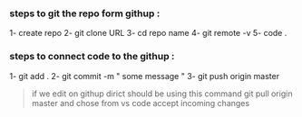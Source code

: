 ### steps to git the repo form githup :

1- create repo
2- git clone URL
3- cd repo name
4- git remote -v
5- code .

### steps to connect code to the githup :

1- git add .
2- git commit -m " some message  "
3- git push origin master

> if we edit on githup dirict should be using this command 
  git pull origin master 
  and chose from vs code accept incoming changes  